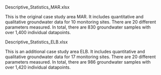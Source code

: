 Descriptive_Statistics_MAR.xlsx

This is the original case study area MAR.
It includes quantitative and qualitative groundwater data for 10 monitoring sites.
There are 20 different parameters measured. In total, there are 830 groundwater samples with over 1,400 individual datapoints.


Descriptive_Statistics_ELB.xlsx

This is an additional case study area ELB.
It includes quantitative and qualitative groundwater data for 17 monitoring sites.
There are 20 different parameters measured. In total, there are 986 groundwater samples with over 1,420 individual datapoints.
